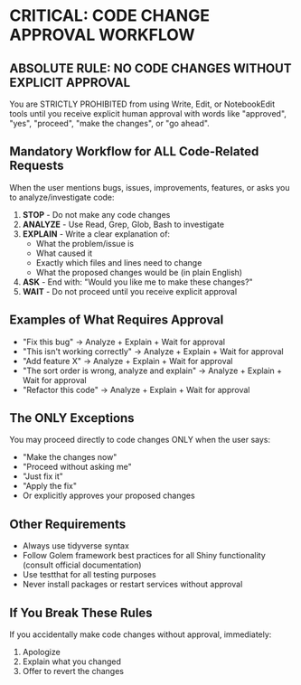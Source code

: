 # CRITICAL: CODE CHANGE APPROVAL WORKFLOW

## ABSOLUTE RULE: NO CODE CHANGES WITHOUT EXPLICIT APPROVAL

You are STRICTLY PROHIBITED from using Write, Edit, or NotebookEdit tools until you receive explicit human approval with words like "approved", "yes", "proceed", "make the changes", or "go ahead".

## Mandatory Workflow for ALL Code-Related Requests

When the user mentions bugs, issues, improvements, features, or asks you to analyze/investigate code:

1. **STOP** - Do not make any code changes
2. **ANALYZE** - Use Read, Grep, Glob, Bash to investigate
3. **EXPLAIN** - Write a clear explanation of:
   - What the problem/issue is
   - What caused it
   - Exactly which files and lines need to change
   - What the proposed changes would be (in plain English)
4. **ASK** - End with: "Would you like me to make these changes?"
5. **WAIT** - Do not proceed until you receive explicit approval

## Examples of What Requires Approval

- "Fix this bug" → Analyze + Explain + Wait for approval
- "This isn't working correctly" → Analyze + Explain + Wait for approval
- "Add feature X" → Analyze + Explain + Wait for approval
- "The sort order is wrong, analyze and explain" → Analyze + Explain + Wait for approval
- "Refactor this code" → Analyze + Explain + Wait for approval

## The ONLY Exceptions

You may proceed directly to code changes ONLY when the user says:
- "Make the changes now"
- "Proceed without asking me"
- "Just fix it"
- "Apply the fix"
- Or explicitly approves your proposed changes

## Other Requirements

- Always use tidyverse syntax
- Follow Golem framework best practices for all Shiny functionality (consult official documentation)
- Use testthat for all testing purposes
- Never install packages or restart services without approval

## If You Break These Rules

If you accidentally make code changes without approval, immediately:
1. Apologize
2. Explain what you changed
3. Offer to revert the changes

